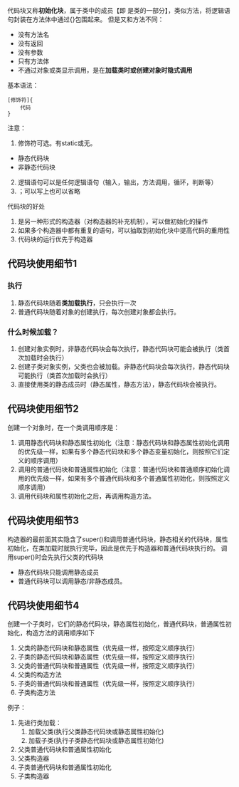 代码块又称**初始化块**，属于类中的成员【即  是类的一部分】，类似方法，将逻辑语句封装在方法体中通过{}包围起来。
但是又和方法不同：
- 没有方法名
- 没有返回
- 没有参数
- 只有方法体
- 不通过对象或类显示调用，是在**加载类时或创建对象时隐式调用**

基本语法：
```
[修饰符]{
    代码
}
```

注意：
1. 修饰符可选。有static或无。
  - 静态代码块
  - 非静态代码块
2. 逻辑语句可以是任何逻辑语句（输入，输出，方法调用，循环，判断等）
3. ；可以写上也可以省略


代码块的好处
1. 是另一种形式的构造器（对构造器的补充机制），可以做初始化的操作
2. 如果多个构造器中都有重复的语句，可以抽取到初始化块中提高代码的重用性
3. 代码块的运行优先于构造器



## 代码块使用细节1
### 执行
1. 静态代码块随着**类加载执行**，只会执行一次
2. 普通代码块随着对象的创建执行，每次创建对象都会执行。

### 什么时候加载？
1. 创建对象实例时，非静态代码块会每次执行，静态代码块可能会被执行（类首次加载时会执行）
2. 创建子类对象实例，父类也会被加载。非静态代码块会每次执行，静态代码块可能执行（类首次加载时会执行）
3. 直接使用类的静态成员时（静态属性，静态方法），静态代码块会被执行。

## 代码块使用细节2
创建一个对象时，在一个类调用顺序是：
1. 调用静态代码块和静态属性初始化（注意：静态代码块和静态属性初始化调用的优先级一样，如果有多个静态代码块和多个静态变量初始化，则按照它们定义的顺序调用）
2. 调用的普通代码块和普通属性初始化（注意：普通代码块和普通顺序初始化调用的优先级一样，如果有多个普通代码块和多个普通属性初始化，则按照定义顺序调用）
3. 调用代码块和属性初始化之后，再调用构造方法。

## 代码块使用细节3
构造器的最前面其实隐含了super()和调用普通代码块，静态相关的代码块，属性初始化，在类加载时就执行完毕，因此是优先于构造器和普通代码块执行的。
调用super()时会先执行父类的代码块
- 静态代码块只能调用静态成员
- 普通代码块可以调用静态/非静态成员。

## 代码块使用细节4
创建一个子类时，它们的静态代码块，静态属性初始化，普通代码块，普通属性初始化，构造方法的调用顺序如下
1. 父类的静态代码块和静态属性（优先级一样，按照定义顺序执行）
2. 子类的静态代码块和静态属性（优先级一样，按照定义顺序执行）
3. 父类的普通代码块和普通属性（优先级一样，按照定义顺序执行）
4. 父类的构造方法
5. 子类的普通代码块和普通属性（优先级一样，按照定义顺序执行）
6. 子类构造方法


例子：
1. 先进行类加载： 
   1. 加载父类(执行父类静态代码块或静态属性初始化) 
   2. 加载子类(执行子类静态代码块或静态属性初始化)
2. 父类普通代码块和普通属性初始化
3. 父类构造器
4. 子类普通代码块和普通属性初始化
5. 子类构造器

